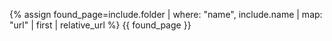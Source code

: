 {% assign found_page=include.folder | where: "name", include.name | map: "url" | first | relative_url %}
{{ found_page }}
